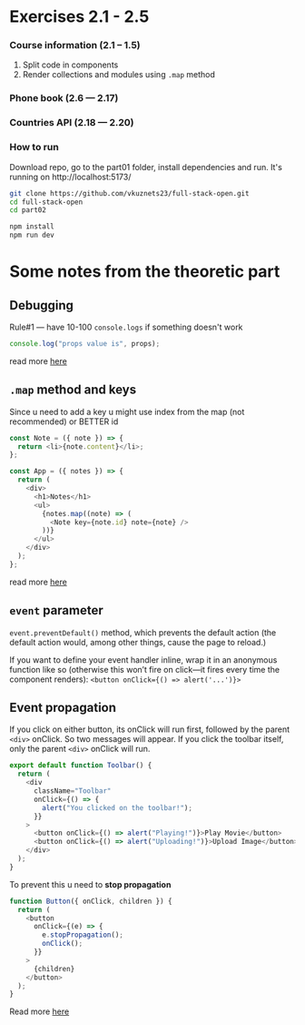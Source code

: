 # Exercises 2.1 - 2.5

### Course information (2.1 – 1.5)

1. Split code in components
2. Render collections and modules using `.map` method

### Phone book (2.6 — 2.17)

### Countries API (2.18 — 2.20)

### How to run

Download repo, go to the part01 folder, install dependencies and run. It's running on http://localhost:5173/

```bash
git clone https://github.com/vkuznets23/full-stack-open.git
cd full-stack-open
cd part02
```

```bash
npm install
npm run dev
```

# Some notes from the theoretic part

## Debugging

Rule#1 — have 10-100 `console.logs` if something doesn't work

```js
console.log("props value is", props);
```

read more [here](https://developer.chrome.com/docs/devtools/javascript)

## `.map` method and keys

Since u need to add a key u might use index from the map (not recommended) or BETTER id

```js
const Note = ({ note }) => {
  return <li>{note.content}</li>;
};

const App = ({ notes }) => {
  return (
    <div>
      <h1>Notes</h1>
      <ul>
        {notes.map((note) => (
          <Note key={note.id} note={note} />
        ))}
      </ul>
    </div>
  );
};
```

read more [here](https://react.dev/learn/preserving-and-resetting-state#option-2-resetting-state-with-a-key)

## `event` parameter

`event.preventDefault()` method, which prevents the default action (the default action would, among other things, cause the page to reload.)

If you want to define your event handler inline, wrap it in an anonymous function like so (otherwise this won’t fire on click—it fires every time the component renders):
`<button onClick={() => alert('...')}>`

## Event propagation

If you click on either button, its onClick will run first, followed by the parent `<div>` onClick. So two messages will appear. If you click the toolbar itself, only the parent `<div>` onClick will run.

```js
export default function Toolbar() {
  return (
    <div
      className="Toolbar"
      onClick={() => {
        alert("You clicked on the toolbar!");
      }}
    >
      <button onClick={() => alert("Playing!")}>Play Movie</button>
      <button onClick={() => alert("Uploading!")}>Upload Image</button>
    </div>
  );
}
```

To prevent this u need to **stop propagation**

```js
function Button({ onClick, children }) {
  return (
    <button
      onClick={(e) => {
        e.stopPropagation();
        onClick();
      }}
    >
      {children}
    </button>
  );
}
```

Read more [here](https://react.dev/learn/responding-to-events)
